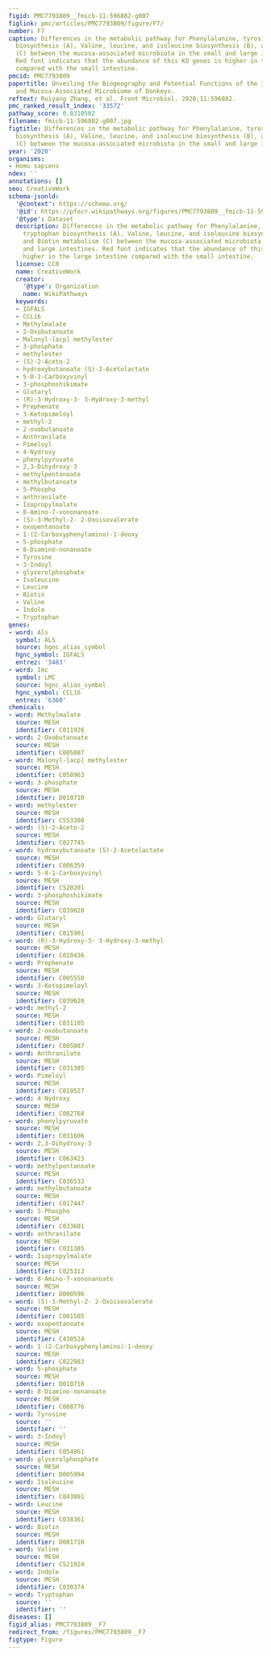 ```yaml
---
figid: PMC7793809__fmicb-11-596882-g007
figlink: pmc/articles/PMC7793809/figure/F7/
number: F7
caption: Differences in the metabolic pathway for Phenylalanine, tyrosine, and tryptophan
  biosynthesis (A), Valine, leucine, and isoleucine biosynthesis (B), and Biotin metabolism
  (C) between the mucosa-associated microbiota in the small and large intestines.
  Red font indicates that the abundance of this KO genes is higher in the large intestine
  compared with the small intestine.
pmcid: PMC7793809
papertitle: Unveiling the Biogeography and Potential Functions of the Intestinal Digesta-
  and Mucosa-Associated Microbiome of Donkeys.
reftext: Ruiyang Zhang, et al. Front Microbiol. 2020;11:596882.
pmc_ranked_result_index: '33572'
pathway_score: 0.8310502
filename: fmicb-11-596882-g007.jpg
figtitle: Differences in the metabolic pathway for Phenylalanine, tyrosine, and tryptophan
  biosynthesis (A), Valine, leucine, and isoleucine biosynthesis (B), and Biotin metabolism
  (C) between the mucosa-associated microbiota in the small and large intestines
year: '2020'
organisms:
- Homo sapiens
ndex: ''
annotations: []
seo: CreativeWork
schema-jsonld:
  '@context': https://schema.org/
  '@id': https://pfocr.wikipathways.org/figures/PMC7793809__fmicb-11-596882-g007.html
  '@type': Dataset
  description: Differences in the metabolic pathway for Phenylalanine, tyrosine, and
    tryptophan biosynthesis (A), Valine, leucine, and isoleucine biosynthesis (B),
    and Biotin metabolism (C) between the mucosa-associated microbiota in the small
    and large intestines. Red font indicates that the abundance of this KO genes is
    higher in the large intestine compared with the small intestine.
  license: CC0
  name: CreativeWork
  creator:
    '@type': Organization
    name: WikiPathways
  keywords:
  - IGFALS
  - CCL16
  - Methylmalate
  - 2-Oxobutanoate
  - Malonyl-[acp] methylester
  - 3-phosphate
  - methylester
  - (S)-2-Aceto-2
  - hydroxybutanoate (S)-2-Acetolactate
  - 5-0-1-Carboxyvinyl
  - 3-phosphoshikimate
  - Glutaryl
  - (R)-3-Hydroxy-3- 3-Hydroxy-3-methyl
  - Prephenate
  - 3-Ketopimeloyl
  - methyl-2
  - 2-oxobutanoate
  - Anthranilate
  - Pimeloyl
  - 4-Nydroxy
  - phenylpyruvate
  - 2,3-Dihydroxy-3
  - methylpentanoate
  - methylbutanoate
  - 5-Phospho
  - anthranilate
  - Isopropylmalate
  - 8-Amino-7-xononanoate
  - (S)-3-Methyl-2- 2-Oxoisovalerate
  - oxopentanoate
  - 1-(2-Carboxyphenylamino)-1-deoxy
  - 5-phosphate
  - 8-Diamino-nonanoate
  - Tyrosine
  - 3-Indoyl
  - glycerolphosphate
  - Isoleucine
  - Leucine
  - Biotin
  - Valine
  - Indole
  - Tryptophan
genes:
- word: Als
  symbol: ALS
  source: hgnc_alias_symbol
  hgnc_symbol: IGFALS
  entrez: '3483'
- word: Imc
  symbol: LMC
  source: hgnc_alias_symbol
  hgnc_symbol: CCL16
  entrez: '6360'
chemicals:
- word: Methylmalate
  source: MESH
  identifier: C011926
- word: 2-Oxobutanoate
  source: MESH
  identifier: C005087
- word: Malonyl-[acp] methylester
  source: MESH
  identifier: C058963
- word: 3-phosphate
  source: MESH
  identifier: D010710
- word: methylester
  source: MESH
  identifier: C553308
- word: (S)-2-Aceto-2
  source: MESH
  identifier: C027745
- word: hydroxybutanoate (S)-2-Acetolactate
  source: MESH
  identifier: C006359
- word: 5-0-1-Carboxyvinyl
  source: MESH
  identifier: C520201
- word: 3-phosphoshikimate
  source: MESH
  identifier: C039620
- word: Glutaryl
  source: MESH
  identifier: C015901
- word: (R)-3-Hydroxy-3- 3-Hydroxy-3-methyl
  source: MESH
  identifier: C020436
- word: Prephenate
  source: MESH
  identifier: C005550
- word: 3-Ketopimeloyl
  source: MESH
  identifier: C039620
- word: methyl-2
  source: MESH
  identifier: C031105
- word: 2-oxobutanoate
  source: MESH
  identifier: C005087
- word: Anthranilate
  source: MESH
  identifier: C031385
- word: Pimeloyl
  source: MESH
  identifier: C019527
- word: 4-Nydroxy
  source: MESH
  identifier: C082768
- word: phenylpyruvate
  source: MESH
  identifier: C031606
- word: 2,3-Dihydroxy-3
  source: MESH
  identifier: C063423
- word: methylpentanoate
  source: MESH
  identifier: C036533
- word: methylbutanoate
  source: MESH
  identifier: C017447
- word: 5-Phospho
  source: MESH
  identifier: C033601
- word: anthranilate
  source: MESH
  identifier: C031385
- word: Isopropylmalate
  source: MESH
  identifier: C025313
- word: 8-Amino-7-xononanoate
  source: MESH
  identifier: D000596
- word: (S)-3-Methyl-2- 2-Oxoisovalerate
  source: MESH
  identifier: C001505
- word: oxopentanoate
  source: MESH
  identifier: C430524
- word: 1-(2-Carboxyphenylamino)-1-deoxy
  source: MESH
  identifier: C022983
- word: 5-phosphate
  source: MESH
  identifier: D010710
- word: 8-Diamino-nonanoate
  source: MESH
  identifier: C008776
- word: Tyrosine
  source: ''
  identifier: ''
- word: 3-Indoyl
  source: MESH
  identifier: C054861
- word: glycerolphosphate
  source: MESH
  identifier: D005994
- word: Isoleucine
  source: MESH
  identifier: C043801
- word: Leucine
  source: MESH
  identifier: C038361
- word: Biotin
  source: MESH
  identifier: D001710
- word: Valine
  source: MESH
  identifier: C521924
- word: Indole
  source: MESH
  identifier: C030374
- word: Tryptophan
  source: ''
  identifier: ''
diseases: []
figid_alias: PMC7793809__F7
redirect_from: /figures/PMC7793809__F7
figtype: Figure
---
```

